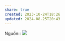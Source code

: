 ```yaml
---
share: true
created: 2023-10-24T18:26
updated: 2024-08-25T20:43
---
```

Nguồn:: ![](https://youtu.be/ZYTXc2fK-JY)

